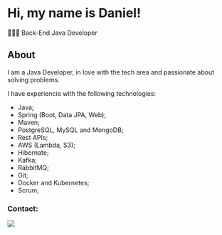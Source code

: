 
# Hi, my name is Daniel!

👨🏻‍💻 Back-End Java Developer

## About
I am a Java Developer, in love with the tech area and passionate about solving problems.

I have experiencie with the following technologies:
- Java;
- Spring (Boot, Data JPA, Web);
- Maven;
- PostgreSQL, MySQL and MongoDB;
- Rest APIs;
- AWS (Lambda, S3);
- Hibernate;
- Kafka;
- RabbitMQ;
- Git;
- Docker and Kubernetes;
- Scrum;                                                                         

### Contact:
<a href="https://www.linkedin.com/in/danichagasdev/" target="_blank"><img src="https://img.shields.io/badge/-LinkedIn-%230077B5?style=for-the-badge&logo=linkedin&logoColor=white" target="_blank"></a> 
